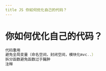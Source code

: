 ```yaml
---
title JS 你如何优化⾃⼰的代码？
---
```


# 你如何优化⾃⼰的代码？

```js
代码重⽤
避免全局变量（命名空间，封闭空间，模块化mvc..）
拆分函数避免函数过于臃肿
注释
```
